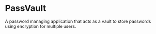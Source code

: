 # PassVault
A password managing application that acts as a vault to store passwords using encryption for multiple users.
